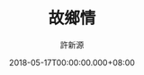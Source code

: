 ---
issue: 275
title: 故鄉情
author: 許新源
date: 2018-05-17T00:00:00.000+08:00
topic: 懷想
difficulty: 1
wikidata: Q98095696
wikidata_link: https://www.wikidata.org/wiki/Q98095696
---